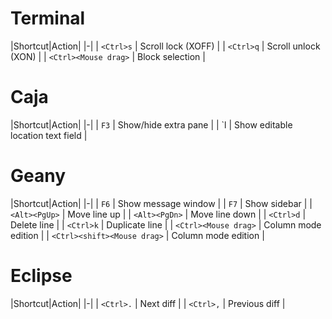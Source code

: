# Terminal
|Shortcut|Action|
|-|
| `<Ctrl>s`						| Scroll lock (XOFF) |
| `<Ctrl>q`						| Scroll unlock (XON) |
| `<Ctrl><Mouse drag>`			| Block selection |

# Caja
|Shortcut|Action|
|-|
| `F3`							| Show/hide extra pane |
| `<Ctrl>l						| Show editable location text field |

# Geany
|Shortcut|Action|
|-|
| `F6`							| Show message window |
| `F7`							| Show sidebar |
| `<Alt><PgUp>`					| Move line up |
| `<Alt><PgDn>`					| Move line down |
| `<Ctrl>d`						| Delete line |
| `<Ctrl>k`						| Duplicate line |
| `<Ctrl><Mouse drag>`			| Column mode edition |
| `<Ctrl><shift><Mouse drag>`	| Column mode edition |

# Eclipse
|Shortcut|Action|
|-|
| `<Ctrl>.`						| Next diff |
| `<Ctrl>,`						| Previous diff |
